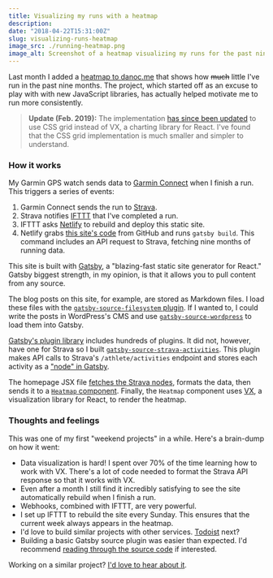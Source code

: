 ```yaml
---
title: Visualizing my runs with a heatmap
description:
date: "2018-04-22T15:31:00Z"
slug: visualizing-runs-heatmap
image_src: ./running-heatmap.png
image_alt: Screenshot of a heatmap visualizing my runs for the past nine months
---
```


Last month I added a [heatmap to danoc.me](https://5adcab15dd6a541f4bb0d0cf--danoc.netlify.com/#running) that shows how ~~much~~ little I've run in the past nine months. The project, which started off as an excuse to play with with new JavaScript libraries, has actually helped motivate me to run more consistently.

> **Update (Feb. 2019):** The implementation [has since been updated](https://github.com/danoc/danoc.me/pull/12) to use CSS grid instead of VX, a charting library for React. I've found that the CSS grid implementation is much smaller and simpler to understand.

### How it works

My Garmin GPS watch sends data to [Garmin Connect](https://connect.garmin.com/) when I finish a run. This triggers a series of events:

1.  Garmin Connect sends the run to [Strava](https://www.strava.com/).
2.  Strava notifies [IFTTT](https://ifttt.com/) that I've completed a run.
3.  IFTTT asks [Netlify](https://www.netlify.com/) to rebuild and deploy this static site.
4.  Netlify grabs [this site's code](https://github.com/danoc/danoc.me) from GitHub and runs `gatsby build`. This command includes an API request to Strava, fetching nine months of running data.

This site is built with [Gatsby](https://www.gatsbyjs.org/), a "blazing-fast static site generator for React." Gatsby biggest strength, in my opinion, is that it allows you to pull content from any source.

The blog posts on this site, for example, are stored as Markdown files. I load these files with the [`gatsby-source-filesystem` plugin](https://www.gatsbyjs.org/packages/gatsby-source-filesystem/). If I wanted to, I could write the posts in WordPress's CMS and use [`gatsby-source-wordpress`](https://www.gatsbyjs.org/packages/gatsby-source-wordpress/) to load them into Gatsby.

[Gatsby's plugin library](https://www.gatsbyjs.org/packages/) includes hundreds of plugins. It did not, however, have one for Strava so I built [`gatsby-source-strava-activities`](https://github.com/danoc/gatsby-source-strava-activities). This plugin makes API calls to Strava's `/athlete/activities` endpoint and stores each activity as a ["node" in Gatsby](https://www.gatsbyjs.org/docs/node-interface/).

The homepage JSX file [fetches the Strava nodes](https://github.com/danoc/danoc.me/blob/e0c8702f5c21786eda310a266e2f7acfa02aef4f/src/pages/index.jsx#L197-L207), formats the data, then sends it to a [`Heatmap` component](https://github.com/danoc/danoc.me/blob/886bd9b7cebd6a9e334ef7d2cecc57994cf564ba/src/components/heatmap.jsx). Finally, the `Heatmap` component uses [VX](https://github.com/hshoff/vx), a visualization library for React, to render the heatmap.

### Thoughts and feelings

This was one of my first "weekend projects" in a while. Here's a brain-dump on how it went:

- Data visualization is hard! I spent over 70% of the time learning how to work with VX. There's a lot of code needed to format the Strava API response so that it works with VX.
- Even after a month I still find it incredibly satisfying to see the site automatically rebuild when I finish a run.
- Webhooks, combined with IFTTT, are very powerful.
- I set up IFTTT to rebuild the site every Sunday. This ensures that the current week always appears in the heatmap.
- I'd love to build similar projects with other services. [Todoist](https://todoist.com/) next?
- Building a basic Gatsby source plugin was easier than expected. I'd recommend [reading through the source code](https://github.com/danoc/gatsby-source-strava-activities/blob/master/src/gatsby-node.js) if interested.

Working on a similar project? [I'd love to hear about it](https://twitter.com/_danoc).
